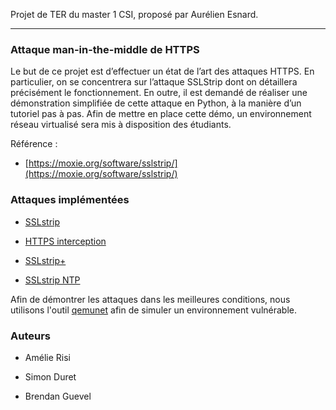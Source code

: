 Projet de TER du master 1 CSI, proposé par Aurélien Esnard.

------------------------------------------------

### Attaque man-in-the-middle de HTTPS

Le but de ce projet est d’effectuer un état de l’art des attaques HTTPS.
En particulier, on se concentrera sur l’attaque SSLStrip dont on détaillera précisément le fonctionnement. En outre,
il est demandé de réaliser une démonstration simplifiée de cette attaque en Python, à la manière d’un tutoriel pas à
pas. Afin de mettre en place cette démo, un environnement réseau virtualisé sera mis à disposition des étudiants.

Référence :

- [https://moxie.org/software/sslstrip/](https://moxie.org/software/sslstrip/)

### Attaques implémentées

- [SSLstrip](https://github.com/t00sh/mastercsi-ter/tree/master/sslstrip)

- [HTTPS interception](https://github.com/t00sh/mastercsi-ter/tree/master/https-interception)

- [SSLstrip+](https://github.com/t00sh/mastercsi-ter/tree/master/sslstrip2)

- [SSLstrip NTP](https://github.com/t00sh/mastercsi-ter/tree/master/sslstrip-ntp)

Afin de démontrer les attaques dans les meilleures conditions, nous utilisons l'outil [qemunet](https://gitlab.inria.fr/qemunet/core) afin de simuler un environnement vulnérable.

### Auteurs

- Amélie Risi

- Simon Duret

- Brendan Guevel
